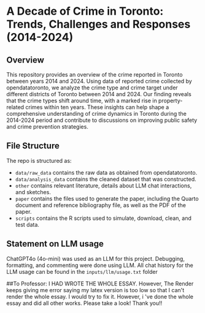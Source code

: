# A Decade of Crime in Toronto: Trends, Challenges and Responses (2014-2024)

## Overview

This repository provides an overview of the crime reported in Toronto between years 2014 and 2024. Using data of reported crime collected by opendatatoronto, we analyze the crime type and crime target under different districts of Toronto between 2014 and 2024. Our finding reveals that the crime types shift around time, with a marked rise in property-related crimes within ten years. These insights can help shape a comprehensive understanding of crime dynamics in Toronto during the 2014-2024 period and contribute to discussions on improving public safety and crime prevention strategies.

## File Structure

The repo is structured as:

-   `data/raw_data` contains the raw data as obtained from opendatatoronto.
-   `data/analysis_data` contains the cleaned dataset that was constructed.
-   `other` contains relevant literature, details about LLM chat interactions, and sketches.
-   `paper` contains the files used to generate the paper, including the Quarto document and reference bibliography file, as well as the PDF of the paper.
-   `scripts` contains the R scripts used to simulate, download, clean, and test data.

## Statement on LLM usage

ChatGPT4o (4o-mini) was used as an LLM for this project. Debugging, formatting, and commenting were done using LLM. All chat history for the LLM usage can be found in the `inputs/llm/usage.txt` folder

##To Professor:
I HAD WROTE THE WHOLE ESSAY. However, The Render keeps giving me error saying my latex version is too low so that I can't render the whole essay. I would try to fix it. However, i 've done the whole essay and did all other works. Please take a look! Thank you!!
